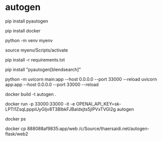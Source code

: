# autogen

pip install pyautogen

pip install docker


python -m venv myenv

source myenv/Scripts/activate

pip install -r requirements.txt

pip install "pyautogen[blendsearch]"


python -m uvicorn main:app --host 0.0.0.0 --port 33000 --reload
uvicorn app:app --host 0.0.0.0 --port 33000 --reload


docker build -t autogen . 

docker run -p 33000:33000 -it -e OPENAI_API_KEY=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 autogen

docker ps

docker cp 888088af9835:app/web /c/Source/thaersaidi.net/autogen-flask/web2
